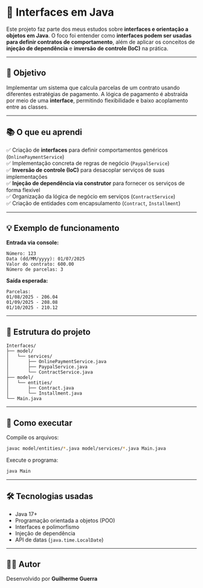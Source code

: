 # 🧩 Interfaces em Java

Este projeto faz parte dos meus estudos sobre **interfaces e orientação a objetos em Java**. O foco foi entender como **interfaces podem ser usadas para definir contratos de comportamento**, além de aplicar os conceitos de **injeção de dependência** e **inversão de controle (IoC)** na prática.

---

## 📌 Objetivo

Implementar um sistema que calcula parcelas de um contrato usando diferentes estratégias de pagamento. A lógica de pagamento é abstraída por meio de uma **interface**, permitindo flexibilidade e baixo acoplamento entre as classes.

---

## 📚 O que eu aprendi

✅ Criação de **interfaces** para definir comportamentos genéricos (`OnlinePaymentService`)  
✅ Implementação concreta de regras de negócio (`PaypalService`)  
✅ **Inversão de controle (IoC)** para desacoplar serviços de suas implementações  
✅ **Injeção de dependência via construtor** para fornecer os serviços de forma flexível  
✅ Organização da lógica de negócio em serviços (`ContractService`)  
✅ Criação de entidades com encapsulamento (`Contract`, `Installment`)  


---

## 💡 Exemplo de funcionamento

**Entrada via console:**
```
Número: 123
Data (dd/MM/yyyy): 01/07/2025
Valor do contrato: 600.00
Número de parcelas: 3
```

**Saída esperada:**
```
Parcelas:
01/08/2025 - 206.04
01/09/2025 - 208.08
01/10/2025 - 210.12
```

---

## 🧠 Estrutura do projeto

```
Interfaces/
├── model/
│   └── services/
│       ├── OnlinePaymentService.java
│       ├── PaypalService.java
│       └── ContractService.java
├── model/
│   └── entities/
│       ├── Contract.java
│       └── Installment.java
└── Main.java
```

---

## 🚀 Como executar

Compile os arquivos:
```bash
javac model/entities/*.java model/services/*.java Main.java
```

Execute o programa:
```bash
java Main
```

---

## 🛠️ Tecnologias usadas

- Java 17+  
- Programação orientada a objetos (POO)  
- Interfaces e polimorfismo  
- Injeção de dependência  
- API de datas (`java.time.LocalDate`)

---

## 👨‍💻 Autor

Desenvolvido por **Guilherme Guerra**